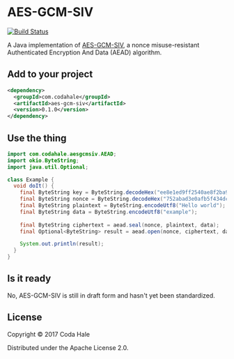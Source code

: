 # AES-GCM-SIV

[![Build Status](https://secure.travis-ci.org/codahale/aes-gcm-siv.svg)](http://travis-ci.org/codahale/aes-gcm-siv)

A Java implementation of [AES-GCM-SIV](https://tools.ietf.org/html/draft-irtf-cfrg-gcmsiv-04), a
nonce misuse-resistant Authenticated Encryption And Data (AEAD) algorithm.

## Add to your project

```xml
<dependency>
  <groupId>com.codahale</groupId>
  <artifactId>aes-gcm-siv</artifactId>
  <version>0.1.0</version>
</dependency>
```

## Use the thing

```java
import com.codahale.aesgcmsiv.AEAD;
import okio.ByteString;
import java.util.Optional;

class Example {
  void doIt() {
    final ByteString key = ByteString.decodeHex("ee8e1ed9ff2540ae8f2ba9f50bc2f27c");
    final ByteString nonce = ByteString.decodeHex("752abad3e0afb5f434dc4310");
    final ByteString plaintext = ByteString.encodeUtf8("Hello world");
    final ByteString data = ByteString.encodeUtf8("example");
    
    final ByteString ciphertext = aead.seal(nonce, plaintext, data);
    final Optional<ByteString> result = aead.open(nonce, ciphertext, data);

    System.out.println(result);
  } 
}
```

## Is it ready

No, AES-GCM-SIV is still in draft form and hasn't yet been standardized.

## License

Copyright © 2017 Coda Hale

Distributed under the Apache License 2.0.
